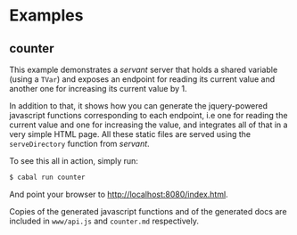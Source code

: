 # Examples

## counter

This example demonstrates a *servant* server that holds a shared variable (using a `TVar`) and exposes an endpoint for reading its current value and another one for increasing its current value by 1.

In addition to that, it shows how you can generate the jquery-powered javascript functions corresponding to each endpoint, i.e one for reading the current value and one for increasing the value, and integrates all of that in a very simple HTML page. All these static files are served using the `serveDirectory` function from *servant*.

To see this all in action, simply run:

``` bash
$ cabal run counter
```

And point your browser to [http://localhost:8080/index.html](http://localhost:8080/index.html).

Copies of the generated javascript functions and of the generated docs are included in `www/api.js` and `counter.md` respectively.